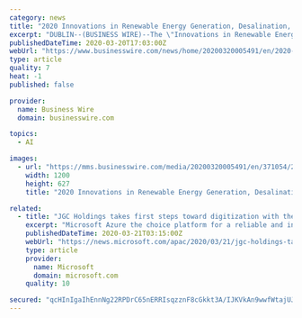 ```yaml
---
category: news
title: "2020 Innovations in Renewable Energy Generation, Desalination, Artificial Intelligence, LEDs and Vaccines - ResearchAndMarkets.com"
excerpt: "DUBLIN--(BUSINESS WIRE)--The \"Innovations in Renewable Energy Generation, Desalination, Artificial Intelligence, LEDs, and Vaccines\" report has been added to ResearchAndMarkets.com's offering. This edition of the Inside R&D TechVision Opportunity Engine (TOE) features an innovation for enhancing digital imaging in deep learning and an ..."
publishedDateTime: 2020-03-20T17:03:00Z
webUrl: "https://www.businesswire.com/news/home/20200320005491/en/2020-Innovations-Renewable-Energy-Generation-Desalination-Artificial"
type: article
quality: 7
heat: -1
published: false

provider:
  name: Business Wire
  domain: businesswire.com

topics:
  - AI

images:
  - url: "https://mms.businesswire.com/media/20200320005491/en/371054/23/ResearchAndMarkets_800px.jpg"
    width: 1200
    height: 627
    title: "2020 Innovations in Renewable Energy Generation, Desalination, Artificial Intelligence, LEDs and Vaccines - ResearchAndMarkets.com"

related:
  - title: "JGC Holdings takes first steps toward digitization with the introduction of SAP on Azure"
    excerpt: "Microsoft Azure the choice platform for a reliable and international cloud Prior to SAP S ... With the two wheels of Human Intelligence (HI) and Artificial Intelligence (AI), the digitalization of JGC HD will continue to accelerate.”(Hanada) Mr. Hanada expressed interest to using Microsoft Teams within JGC HD, for improved collaboration."
    publishedDateTime: 2020-03-21T03:15:00Z
    webUrl: "https://news.microsoft.com/apac/2020/03/21/jgc-holdings-takes-first-steps-toward-digitization-with-the-introduction-of-sap-on-azure/"
    type: article
    provider:
      name: Microsoft
      domain: microsoft.com
    quality: 10

secured: "qcHInIgaIhEnnNg22RPDrC65nERRIsqzznF8cGkkt3A/IJKVkAn9wwfWtajUJSP83dRWexTm+2cUlAkoFr/QUzbxDohM0V/QrQRnoxhWzD8tajVHWGtijYm0NqKcn/w1qBdShJj6lO1Pg4W/ubymvCLkcfc17a+xuntAW+5m+w7XHXTU2M8PZlnDaGIiN1J45xvecb9wWh/T713sB8tIu49PjaB1lWKDu2FamZLvdQdmGjo/mkCMuzdhAmycTpZkGEOhmKVlPid0F0MC2F0ojzOj4FQtTbMvG0pavLXQ+C6kF6Xa9phAUDM0ihlmo95i;hBs+SxNul7USuylWH44U3g=="
---
```


